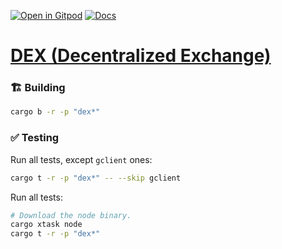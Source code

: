 [![Open in Gitpod](https://img.shields.io/badge/Open_in-Gitpod-white?logo=gitpod)](https://gitpod.io/#FOLDER=dex/https://github.com/gear-foundation/dapps)
[![Docs](https://img.shields.io/github/actions/workflow/status/gear-foundation/dapps/contracts.yml?logo=rust&label=docs)](https://dapps.gear.rs/dex_io)

# [DEX (Decentralized Exchange)](https://wiki.gear-tech.io/docs/examples/DeFi/dex)

### 🏗️ Building

```sh
cargo b -r -p "dex*"
```

### ✅ Testing

Run all tests, except `gclient` ones:
```sh
cargo t -r -p "dex*" -- --skip gclient
```

Run all tests:
```sh
# Download the node binary.
cargo xtask node
cargo t -r -p "dex*"
```

